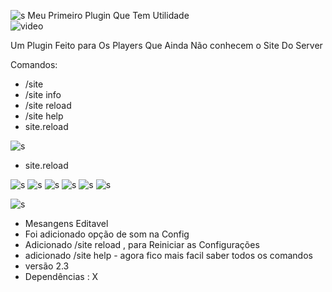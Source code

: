 
![s](http://i.imgur.com/9c2bzpj.png)
Meu Primeiro Plugin Que Tem Utilidade  
![video](https://www.youtube.com/watch?v=dSoz8PcvDZ4)

Um Plugin Feito para Os Players Que Ainda Não conhecem o Site Do Server

Comandos:

- /site
- /site info
- /site reload
- /site help
- site.reload

![s](http://i.imgur.com/UkxbZku.png)

- site.reload

![s](http://i.imgur.com/zyYYKFu.png)
![s](https://image.prntscr.com/image/UZd5jkUBR62JDH4lVn8QPQ.png)
![s](https://image.prntscr.com/image/VXi5-1g8SQueYafEWGnxFg.png)
![s](https://image.prntscr.com/image/2Mmne5OORK2zCcSI5wLFXg.png)
![s](https://image.prntscr.com/image/guUIoT5RSkiMLKMZ9kObZw.png)
![s](https://image.prntscr.com/image/0AI_YNGYQaOjQr-hMIHH_g.png)


![s](http://i.imgur.com/01N9Jam.png)

- Mesangens Editavel
- Foi adicionado opção de som na Config
-  Adicionado /site reload , para Reiniciar as Configurações
- adicionado /site help - agora fico mais facil saber todos os comandos
- versão 2.3
- Dependências : X
